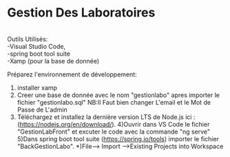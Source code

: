 # Gestion Des Laboratoires
<br /> 
Outils Utilisés:<br /> -Visual Studio Code,<br /> 
		-spring boot tool suite<br /> 
		-Xamp (pour la base de donnée)<br /> 

Préparez l'environnement de développement:
1) installer xamp 
2) Creer une base de donnée avec le nom "gestionlabo" apres importer le fichier "gestionlabo.sql" 
	NB:Il Faut bien changer L'email et le Mot de Passe de L'admin
3) Téléchargez et installez la dernière version LTS de Node.js ici :(https://nodejs.org/en/download/).
4)Ouvrir dans VS Code le fichier "GestionLabFront" et excuter le code avec la commande "ng serve" 
5)Dans spring boot tool suite (https://spring.io/tools) importer le fichier "BackGestionLabo".
			*)File--> Import -->Existing Projects into Workspace 
